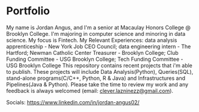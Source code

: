 # Portfolio
My name is Jordan Angus, and I'm a senior at Macaulay Honors College @ Brooklyn College. 
I'm majoring in computer science and minoring in data science. My focus is Fintech. 
My Relevant Experiences: 
data analysis apprenticeship -  New York Job CEO Council;
data engineering intern - The Hartford;
Newman Catholic Center Treasurer - Brooklyn College;
Club Funding Committee - USG Brooklyn College;
Tech Funding Committee - USG Brooklyn College
This repository contains recent projects that i'm able to publish.
These projects will include Data Analysis(Python), Queries(SQL), stand-alone programs(C/C++, Python, R & Java) and 
Infrastructures and Pipelines(Java & Python). Please take the time
to review my work and any feedback is always welcomed (email: clever.lazninezz@gmail.com).

Socials:
https://www.linkedin.com/in/jordan-angus02/
